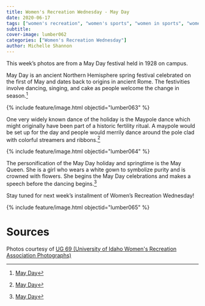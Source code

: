 ```yaml
---
title: Women's Recreation Wednesday - May Day
date: 2020-06-17
tags: ["women's recreation", "women's sports", "women in sports", "women", "women athletes"]
subtitle: 
cover-image: lumber062
categories: ["Women's Recreation Wednesday"]
author: Michelle Shannon
---
```


This week’s photos are from a May Day festival held in
1928 on campus.

May Day is an ancient Northern Hemisphere spring festival
celebrated on the first of May and dates back to origins in ancient Rome. The
festivities involve dancing, singing, and cake as people welcome the change in
season.[^1]

{% include feature/image.html objectid="lumber063" %}

One very widely known dance of the holiday is the Maypole dance which might
originally have been part of a historic fertility ritual. A maypole would be
set up for the day and people would merrily dance around the pole clad with
colorful streamers and ribbons.[^1]

{% include feature/image.html objectid="lumber064" %}

The personification of the May Day holiday and springtime is
the May Queen. She is a girl who wears a white gown to symbolize purity and is
crowned with flowers. She begins the May Day celebrations and makes a speech
before the dancing begins.[^1]

Stay tuned for next week’s installment of Women’s
Recreation Wednesday!

{% include feature/image.html objectid="lumber065" %}

# Sources

Photos courtesy of [UG 69 (University of Idaho Women's Recreation Association Photographs)](http://archiveswest.orbiscascade.org/ark:/80444/xv152953/op=fstyle.aspx?t=k&amp;q=)

[^1]: [May Day](https://www.history.com/topics/holidays/history-of-may-day)

